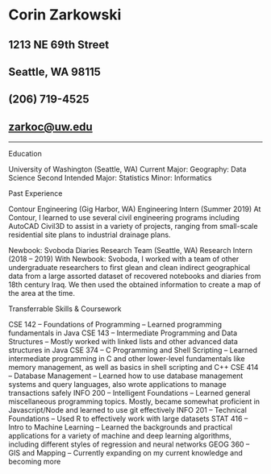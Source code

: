 # Corin Zarkowski
## 1213 NE 69th Street
## Seattle, WA 98115
## (206) 719-4525
## zarkoc@uw.edu

---

Education

University of Washington (Seattle, WA)
Current Major: Geography: Data Science
Second Intended Major: Statistics
Minor: Informatics

Past Experience

Contour Engineering (Gig Harbor, WA)
Engineering Intern (Summer 2019)
At Contour, I learned to use several civil engineering programs including AutoCAD Civil3D to assist in a variety of projects, ranging from small-scale residential site plans to industrial drainage plans.

Newbook: Svoboda Diaries Research Team (Seattle, WA)
Research Intern (2018 – 2019)
With Newbook: Svoboda, I worked with a team of other undergraduate researchers to first glean and clean indirect geographical data from a large assorted dataset of recovered notebooks and diaries from 18th century Iraq. We then used the obtained information to create a map of the area at the time.

Transferrable Skills & Coursework

CSE 142 – Foundations of Programming – Learned programming fundamentals in Java
CSE 143 – Intermediate Programming and Data Structures – Mostly worked with linked lists and other advanced data structures in Java
CSE 374 – C Programming and Shell Scripting – Learned intermediate programming in C and other lower-level fundamentals like memory management, as well as basics in shell scripting and C++
CSE 414 – Database Management – Learned how to use database management systems and query languages, also wrote applications to manage transactions safely
INFO 200 – Intelligent Foundations – Learned general miscellaneous programming topics. Mostly, became somewhat proficient in Javascript/Node and learned to use git effectively
INFO 201 – Technical Foundations – Used R to effectively work with large datasets
STAT 416 – Intro to Machine Learning – Learned the backgrounds and practical applications for a variety of machine and deep learning algorithms, including different styles of regression and neural networks
GEOG 360  – GIS and Mapping – Currently expanding on my current knowledge and becoming more 
